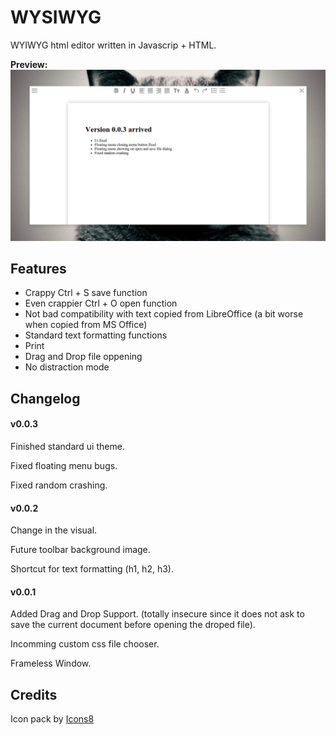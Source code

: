 # WYSIWYG

WYIWYG html editor written in Javascrip + HTML.


**Preview:** ![Alt Text](screenshots/preview-v0.0.3.png)

## Features

* Crappy Ctrl + S save function
* Even crappier Ctrl + O open function
* Not bad compatibility with text copied from LibreOffice (a bit worse when copied from MS Office)
* Standard text formatting functions
* Print
* Drag and Drop file oppening
* No distraction mode

## Changelog

#### v0.0.3

Finished standard ui theme.

Fixed floating menu bugs.

Fixed random crashing.

#### v0.0.2

Change in the visual.

Future toolbar background image.

Shortcut for text formatting (h1, h2, h3).

#### v0.0.1

Added Drag and Drop Support. (totally insecure since it does not ask to save the current document before opening the droped file).

Incomming custom css file chooser.

Frameless Window.

## Credits

Icon pack by [Icons8](https://icons8.com)

